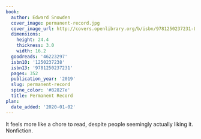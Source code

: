 ```yaml
---
book:
  author: Edward Snowden
  cover_image: permanent-record.jpg
  cover_image_url: http://covers.openlibrary.org/b/isbn/9781250237231-L.jpg
  dimensions:
    height: 24.4
    thickness: 3.0
    width: 16.2
  goodreads: '46223297'
  isbn10: '1250237238'
  isbn13: '9781250237231'
  pages: 352
  publication_year: '2019'
  slug: permanent-record
  spine_color: '#82827e'
  title: Permanent Record
plan:
  date_added: '2020-01-02'
---
```


It feels more like a chore to read, despite people seemingly actually liking it. Nonfiction.
